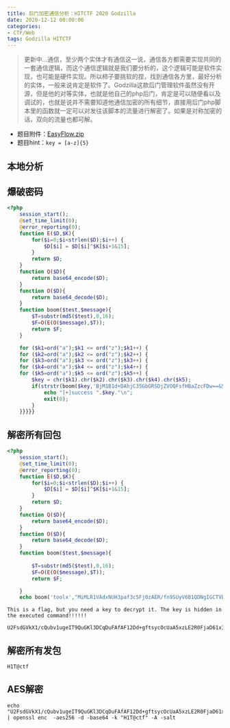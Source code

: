 ```yaml
---
title: 后门加密通信分析：HITCTF 2020 Godzilla 
date: 2020-12-12 00:00:00
categories:
- CTF/Web
tags: Godzilla HITCTF
---
```


> 更新中...通信，至少两个实体才有通信这一说，通信各方都需要实现共同的一套通信逻辑，而这个通信逻辑就是我们要分析的，这个逻辑可能是软件实现，也可能是硬件实现。所以柿子要挑软的捏，找到通信各方里，最好分析的实体，一般来说肯定是软件了。Godzilla这款后门管理软件虽然没有开源，但是他的对等实体，也就是他自己的php后门，肯定是可以随便看以及调试的，也就是说并不需要知道他通信加密的所有细节，直接用后门php脚本里的函数就一定可以对发往该脚本的流量进行解密了。如果是对称加密的话，双向的流量也都可解。

- 题目附件：[EasyFlow.zip](https://xuanxuanblingbling.github.io/assets/attachment/hitctf/EasyFlow.zip)
- 题目hint：`key = [a-z]{5}`

## 本地分析


## 爆破密码

```php
<?php
    session_start();
    @set_time_limit(0);
	@error_reporting(0);
    function E($D,$K){
        for($i=0;$i<strlen($D);$i++) {
            $D[$i] = $D[$i]^$K[$i+1&15];
        }
        return $D;
    }
    function Q($D){
        return base64_encode($D);
    }
    function O($D){
        return base64_decode($D);
    }
    function boom($test,$message){
        $T=substr(md5($test),0,16);
        $F=O(E(O($message),$T));
        return $F;
    }

    for ($k1=ord("a");$k1 <= ord("z");$k1++) {
    for ($k2=ord("a");$k2 <= ord("z");$k2++) {
    for ($k3=ord("a");$k3 <= ord("z");$k3++) {
    for ($k4=ord("a");$k4 <= ord("z");$k4++) {
    for ($k5=ord("a");$k5 <= ord("z");$k5++) {
        $key = chr($k1).chr($k2).chr($k3).chr($k4).chr($k5);
        if(strstr(boom($key,'BjM1B1d+DAhjC35GbGRSDjZVOQFsfHBaZzcFDw==&5Ye66aKY5Lq66K077ya6KaB5LuU57uG5YiG5p6Q5rWB6YeP5ZOm77yB'),"method")){
            echo "[+]success ".$key."\n";
            exit(0);
        }
    }}}}}
```

## 解密所有回包 


```php
<?php
    session_start();
    @set_time_limit(0);
	@error_reporting(0);
    function E($D,$K){
        for($i=0;$i<strlen($D);$i++) {
            $D[$i] = $D[$i]^$K[$i+1&15];
        }
        return $D;
    }
    function Q($D){
        return base64_encode($D);
    }
    function O($D){
        return base64_decode($D);
    }
    function boom($test,$message){
        
        $T=substr(md5($test),0,16);
        $F=O(E(O($message),$T));
        return $F;

    }
    echo boom('toolx',"MiMLR1VAdxNUH3paf3c5Fj0zAER/fn9SUyV6B1QDNgIGCTVbbHp3C34hTF5TYyFVBh0hXGxuexpSPnoCf3cPVSgNIWJXfmAEVlRuB393Dx8tIwtHbH5nD1UPekJUWSFVBSM2UGxhXQ9uVW4CbGcyAj1WWkNUbnMWbSV9Wn9jJg0tNVN8YG1/JFRUanpgXRc8KTdaXWNhYwpTDH4DbAI1LzIgD2VSbFEvVSJ2d2cDJSAAMTl1bFJzJHoycndscxcLPgoxTVNuezNuV25aZ2Q1UQEPG3F7VXwUZQtIWmR0Oh0BIQ9kbwhRFGNWT0hUWyUuMFUHQlR+VlpnNwU");
```

```
This is a flag, but you need a key to decrypt it. The key is hidden in the executed command!!!!!!

U2FsdGVkX1/cQubv1ugeIT9QuGKl3DCqDuFAfAF12Dd+gftsycOcUaA5xzLE2R0FjaD61xIRcWpOL3nAJOWnlg==
```

## 解密所有发包

```
H1T@ctf 
```

## AES解密

```
echo "U2FsdGVkX1/cQubv1ugeIT9QuGKl3DCqDuFAfAF12Dd+gftsycOcUaA5xzLE2R0FjaD61xIRcWpOL3nAJOWnlg==" | openssl enc  -aes256 -d -base64 -k "H1T@ctf" -A -salt
```